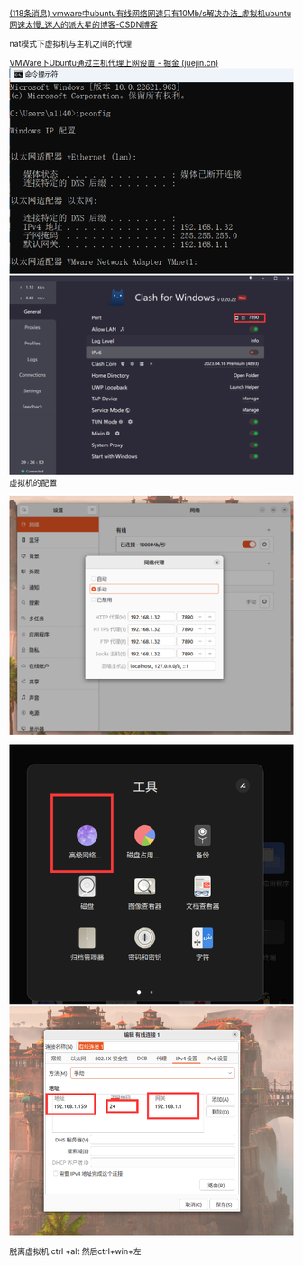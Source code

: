 [(118条消息) vmware中ubuntu有线网络网速只有10Mb/s解决办法_虚拟机ubuntu网速太慢_迷人的派大星的博客-CSDN博客](https://blog.csdn.net/airenKKK/article/details/126014025)



nat模式下虚拟机与主机之间的代理

[VMWare下Ubuntu通过主机代理上网设置 - 掘金 (juejin.cn)](https://juejin.cn/post/6844903797978857486)
![](../images/Pasted%20image%2020230622210826.png)
![](../images/Pasted%20image%2020230622210851.png)
虚拟机的配置

![](../images/Pasted%20image%2020230622210935.png)

![](../images/Pasted%20image%2020230622211024.png)![](../images/Pasted%20image%2020230622211057.png)


脱离虚拟机 ctrl +alt    然后ctrl+win+左